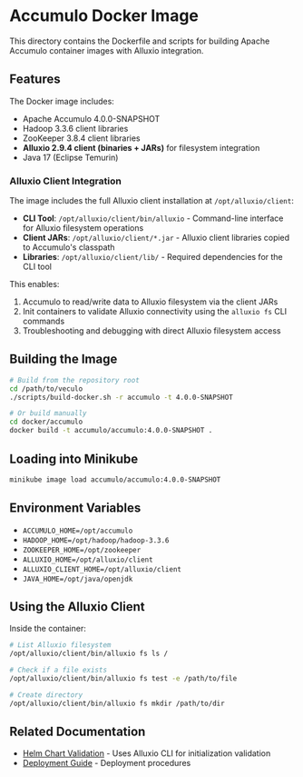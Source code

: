 # Accumulo Docker Image

This directory contains the Dockerfile and scripts for building Apache Accumulo container images with Alluxio integration.

## Features

The Docker image includes:
- Apache Accumulo 4.0.0-SNAPSHOT
- Hadoop 3.3.6 client libraries
- ZooKeeper 3.8.4 client libraries
- **Alluxio 2.9.4 client (binaries + JARs)** for filesystem integration
- Java 17 (Eclipse Temurin)

### Alluxio Client Integration

The image includes the full Alluxio client installation at `/opt/alluxio/client`:
- **CLI Tool**: `/opt/alluxio/client/bin/alluxio` - Command-line interface for Alluxio filesystem operations
- **Client JARs**: `/opt/alluxio/client/*.jar` - Alluxio client libraries copied to Accumulo's classpath
- **Libraries**: `/opt/alluxio/client/lib/` - Required dependencies for the CLI tool

This enables:
1. Accumulo to read/write data to Alluxio filesystem via the client JARs
2. Init containers to validate Alluxio connectivity using the `alluxio fs` CLI commands
3. Troubleshooting and debugging with direct Alluxio filesystem access

## Building the Image

```bash
# Build from the repository root
cd /path/to/veculo
./scripts/build-docker.sh -r accumulo -t 4.0.0-SNAPSHOT

# Or build manually
cd docker/accumulo
docker build -t accumulo/accumulo:4.0.0-SNAPSHOT .
```

## Loading into Minikube

```bash
minikube image load accumulo/accumulo:4.0.0-SNAPSHOT
```

## Environment Variables

- `ACCUMULO_HOME=/opt/accumulo`
- `HADOOP_HOME=/opt/hadoop/hadoop-3.3.6`
- `ZOOKEEPER_HOME=/opt/zookeeper`
- `ALLUXIO_HOME=/opt/alluxio/client`
- `ALLUXIO_CLIENT_HOME=/opt/alluxio/client`
- `JAVA_HOME=/opt/java/openjdk`

## Using the Alluxio Client

Inside the container:

```bash
# List Alluxio filesystem
/opt/alluxio/client/bin/alluxio fs ls /

# Check if a file exists
/opt/alluxio/client/bin/alluxio fs test -e /path/to/file

# Create directory
/opt/alluxio/client/bin/alluxio fs mkdir /path/to/dir
```

## Related Documentation

- [Helm Chart Validation](../charts/accumulo/VALIDATION.md) - Uses Alluxio CLI for initialization validation
- [Deployment Guide](../charts/accumulo/DEPLOYMENT.md) - Deployment procedures
